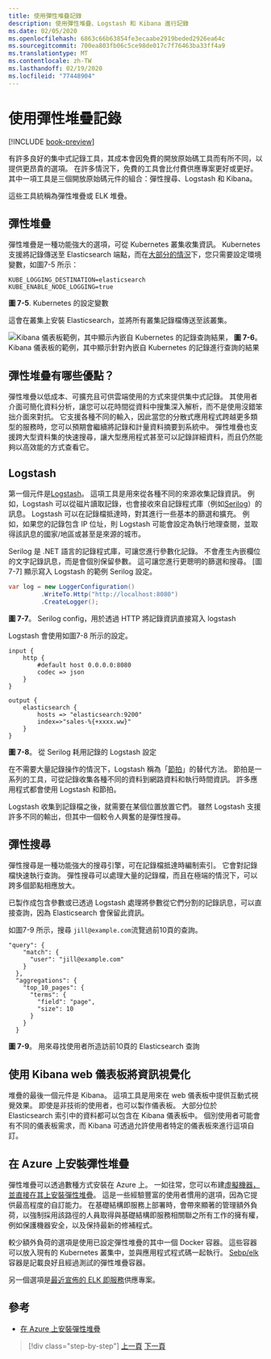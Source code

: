 ```yaml
---
title: 使用彈性堆疊記錄
description: 使用彈性堆疊、Logstash 和 Kibana 進行記錄
ms.date: 02/05/2020
ms.openlocfilehash: 6863c66b63854fe3ecaabe2919beded2926ea64c
ms.sourcegitcommit: 700ea803fb06c5ce98de017c7f76463ba33ff4a9
ms.translationtype: MT
ms.contentlocale: zh-TW
ms.lasthandoff: 02/19/2020
ms.locfileid: "77448904"
---
```

# <a name="logging-with-elastic-stack"></a>使用彈性堆疊記錄

[!INCLUDE [book-preview](../../../includes/book-preview.md)]

有許多良好的集中式記錄工具，其成本會因免費的開放原始碼工具而有所不同，以提供更昂貴的選項。 在許多情況下，免費的工具會比付費供應專案更好或更好。 其中一項工具是三個開放原始碼元件的組合：彈性搜尋、Logstash 和 Kibana。

這些工具統稱為彈性堆疊或 ELK 堆疊。

## <a name="elastic-stack"></a>彈性堆疊

彈性堆疊是一種功能強大的選項，可從 Kubernetes 叢集收集資訊。 Kubernetes 支援將記錄傳送至 Elasticsearch 端點，而在[大部分的情況](https://kubernetes.io/docs/tasks/debug-application-cluster/logging-elasticsearch-kibana/)下，您只需要設定環境變數，如圖7-5 所示：

```kubernetes
KUBE_LOGGING_DESTINATION=elasticsearch
KUBE_ENABLE_NODE_LOGGING=true
```

**圖 7-5**. Kubernetes 的設定變數

這會在叢集上安裝 Elasticsearch，並將所有叢集記錄檔傳送至該叢集。

![Kibana 儀表板範例，其中顯示內嵌自 Kubernetes 的記錄查詢結果，](./media/kibana-dashboard.png)
**圖 7-6**。 Kibana 儀表板的範例，其中顯示針對內嵌自 Kubernetes 的記錄進行查詢的結果

## <a name="what-are-the-advantages-of-elastic-stack"></a>彈性堆疊有哪些優點？

彈性堆疊以低成本、可擴充且可供雲端使用的方式來提供集中式記錄。 其使用者介面可簡化資料分析，讓您可以花時間從資料中搜集深入解析，而不是使用沒錯笨拙介面來對抗。 它支援各種不同的輸入，因此當您的分散式應用程式跨越更多類型的服務時，您可以預期會繼續將記錄和計量資料摘要到系統中。 彈性堆疊也支援跨大型資料集的快速搜尋，讓大型應用程式甚至可以記錄詳細資料，而且仍然能夠以高效能的方式查看它。

## <a name="logstash"></a>Logstash

第一個元件是[Logstash](https://www.elastic.co/products/logstash)。 這項工具是用來從各種不同的來源收集記錄資訊。 例如，Logstash 可以從磁片讀取記錄，也會接收來自記錄程式庫（例如[Serilog](https://serilog.net/)）的訊息。 Logstash 可以在記錄檔抵達時，對其進行一些基本的篩選和擴充。 例如，如果您的記錄包含 IP 位址，則 Logstash 可能會設定為執行地理查閱，並取得該訊息的國家/地區或甚至是來源的城市。

Serilog 是 .NET 語言的記錄程式庫，可讓您進行參數化記錄。 不會產生內嵌欄位的文字記錄訊息，而是會個別保留參數。 這可讓您進行更聰明的篩選和搜尋。 [圖 7-7] 顯示寫入 Logstash 的範例 Serilog 設定。

```csharp
var log = new LoggerConfiguration()
         .WriteTo.Http("http://localhost:8080")
         .CreateLogger();
```

**圖 7-7**。 Serilog config，用於透過 HTTP 將記錄資訊直接寫入 logstash

Logstash 會使用如圖7-8 所示的設定。

```
input {
    http {
        #default host 0.0.0.0:8080
        codec => json
    }
}

output {
    elasticsearch {
        hosts => "elasticsearch:9200"
        index=>"sales-%{+xxxx.ww}"
    }
}
```

**圖 7-8**。 從 Serilog 耗用記錄的 Logstash 設定

在不需要大量記錄操作的情況下，Logstash 稱為「[節拍](https://www.elastic.co/products/beats)」的替代方法。 節拍是一系列的工具，可從記錄收集各種不同的資料到網路資料和執行時間資訊。 許多應用程式都會使用 Logstash 和節拍。

Logstash 收集到記錄檔之後，就需要在某個位置放置它們。 雖然 Logstash 支援許多不同的輸出，但其中一個較令人興奮的是彈性搜尋。

## <a name="elastic-search"></a>彈性搜尋

彈性搜尋是一種功能強大的搜尋引擎，可在記錄檔抵達時編制索引。 它會對記錄檔快速執行查詢。 彈性搜尋可以處理大量的記錄檔，而且在極端的情況下，可以跨多個節點相應放大。

已製作成包含參數或已透過 Logstash 處理將參數從它們分割的記錄訊息，可以直接查詢，因為 Elasticsearch 會保留此資訊。

如圖7-9 所示，搜尋 `jill@example.com`流覽過前10頁的查詢。

```
"query": {
    "match": {
      "user": "jill@example.com"
    }
  },
  "aggregations": {
    "top_10_pages": {
      "terms": {
        "field": "page",
        "size": 10
      }
    }
  }
```

**圖 7-9**。 用來尋找使用者所造訪前10頁的 Elasticsearch 查詢

## <a name="visualizing-information-with-kibana-web-dashboards"></a>使用 Kibana web 儀表板將資訊視覺化

堆疊的最後一個元件是 Kibana。 這項工具是用來在 web 儀表板中提供互動式視覺效果。 即使是非技術的使用者，也可以製作儀表板。 大部分位於 Elasticsearch 索引中的資料都可以包含在 Kibana 儀表板中。 個別使用者可能會有不同的儀表板需求，而 Kibana 可透過允許使用者特定的儀表板來進行這項自訂。

## <a name="installing-elastic-stack-on-azure"></a>在 Azure 上安裝彈性堆疊

彈性堆疊可以透過數種方式安裝在 Azure 上。 一如往常，您可以布建[虛擬機器，並直接在其上安裝彈性堆疊](https://docs.microsoft.com/azure/virtual-machines/linux/tutorial-elasticsearch)。 這是一些經驗豐富的使用者慣用的選項，因為它提供最高程度的自訂能力。 在基礎結構即服務上部署時，會帶來顯著的管理額外負荷，以強制採用該路徑的人員取得與基礎結構即服務相關聯之所有工作的擁有權，例如保護機器安全，以及保持最新的修補程式。

較少額外負荷的選項是使用已設定彈性堆疊的其中一個 Docker 容器。 這些容器可以放入現有的 Kubernetes 叢集中，並與應用程式程式碼一起執行。 [Sebp/elk](https://elk-docker.readthedocs.io/)容器是記載良好且經過測試的彈性堆疊容器。

另一個選項是[最近宣佈的 ELK 即服務](https://devops.com/logz-io-unveils-azure-open-source-elk-monitoring-solution/)供應專案。

## <a name="references"></a>參考

- [在 Azure 上安裝彈性堆疊](https://docs.microsoft.com/azure/virtual-machines/linux/tutorial-elasticsearch)

>[!div class="step-by-step"]
>[上一頁](observability-patterns.md)
>[下一頁](monitoring-azure-kubernetes.md)
